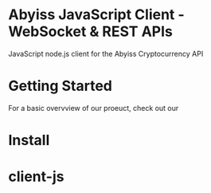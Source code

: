 # Abyiss JavaScript Client - WebSocket & REST APIs

JavaScript node.js client for the Abyiss Cryptocurrency API

# Getting Started

For a basic overvview of our proeuct, check out our 

# Install 



# client-js
